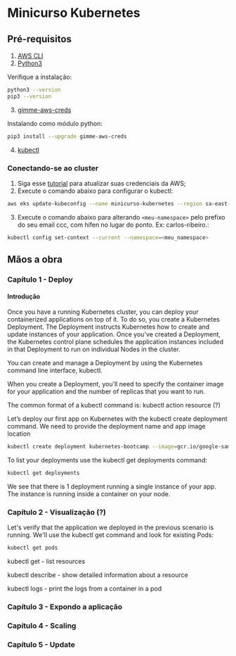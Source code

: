 # Minicurso Kubernetes

## Pré-requisitos

1. [AWS CLI](https://docs.aws.amazon.com/cli/latest/userguide/getting-started-install.html)
2. [Python3](https://www.python.org/downloads/)

Verifique a instalação:
```bash
python3 --version
pip3 --version
```
3. [gimme-aws-creds](https://github.com/Nike-Inc/gimme-aws-creds)

Instalando como módulo python:
```bash
pip3 install --upgrade gimme-aws-creds
```
4. [kubectl](https://kubernetes.io/docs/tasks/tools/install-kubectl-linux/)

### Conectando-se ao cluster

1. Siga esse [tutorial](https://github.com/nufuturo-ufcg/stress-testing-automation/blob/main/doc/aws-credentials.md) para atualizar suas credenciais da AWS;
2. Execute o comando abaixo para configurar o kubectl:
```bash
aws eks update-kubeconfig --name minicurso-kubernetes --region sa-east-1 --profile nufuturo
```
3. Execute o comando abaixo para alterando `<meu-namespace>` pelo prefixo do seu email ccc, com hífen no lugar do ponto. Ex: carlos-ribeiro.:
```bash
kubectl config set-context --current --namespace=<meu_namespace>
```

## Mãos a obra

### Capítulo 1 - Deploy

#### Introdução

Once you have a running Kubernetes cluster, you can deploy your containerized applications on top of it. To do so, you create a Kubernetes Deployment. The Deployment instructs Kubernetes how to create and update instances of your application. Once you've created a Deployment, the Kubernetes control plane schedules the application instances included in that Deployment to run on individual Nodes in the cluster.

You can create and manage a Deployment by using the Kubernetes command line interface, kubectl.

When you create a Deployment, you'll need to specify the container image for your application and the number of replicas that you want to run.

The common format of a kubectl command is: kubectl action resource (?)

Let’s deploy our first app on Kubernetes with the kubectl create deployment command. We need to provide the deployment name and app image location

```bash
kubectl create deployment kubernetes-bootcamp --image=gcr.io/google-samples/kubernetes-bootcamp:v1
```

To list your deployments use the kubectl get deployments command:
```bash
kubectl get deployments
```

We see that there is 1 deployment running a single instance of your app. The instance is running inside a container on your node.

### Capítulo 2 - Visualização (?)

Let's verify that the application we deployed in the previous scenario is running. We'll use the kubectl get command and look for existing Pods:

```bash
kubectl get pods
```

kubectl get - list resources

kubectl describe - show detailed information about a resource

kubectl logs - print the logs from a container in a pod

### Capítulo 3 - Expondo a aplicação

### Capítulo 4 - Scaling

### Capítulo 5 - Update

